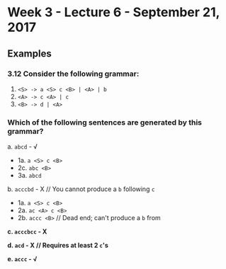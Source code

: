 # Week 3 - Lecture 6 - September 21, 2017
## Examples
### 3.12 Consider the following grammar:
1. `<S> -> a <S> c <B> | <A> | b`
2. `<A> -> c <A> | c`
3. `<B> -> d | <A>`

### Which of the following sentences are generated by this grammar?
a. `abcd` - √
  - 1a.  `a <S> c <B>`
  - 2c. `abc <B>`
  - 3a. `abcd`

b. `acccbd` - X // You cannot produce a `b` following `c`
  - 1a. `a <S> c <B>`
  - 2a. `ac <A> c <B>`
  - 2b. `accc <B>` // Dead end; can't produce a `b` from <B>

c. `acccbcc` - X

d. `acd` - X // Requires at least 2 `c`'s

e. `accc` - √

###

